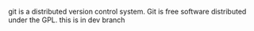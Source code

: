 git is a distributed version control system.
Git is free software distributed under the GPL.
this is in dev branch
